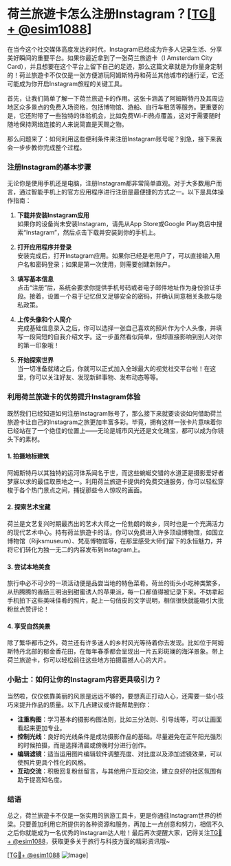 # 荷兰旅遊卡怎么注册Instagram？[[TG💪+ @esim1088](https://t.me/s/esim1088)]

在当今这个社交媒体高度发达的时代，Instagram已经成为许多人记录生活、分享美好瞬间的重要平台。如果你最近拿到了一张荷兰旅遊卡（I Amsterdam City Card），并且想要在这个平台上留下自己的足迹，那么这篇文章就是为你量身定制的！荷兰旅遊卡不仅仅是一张方便游玩阿姆斯特丹和荷兰其他城市的通行证，它还可能成为你开启Instagram旅程的关键工具。

首先，让我们简单了解一下荷兰旅遊卡的作用。这张卡涵盖了阿姆斯特丹及其周边地区众多景点的免费入场资格，包括博物馆、游船、自行车租赁等服务。更重要的是，它还附带了一些独特的体验机会，比如免费Wi-Fi热点覆盖，这对于需要随时随地保持网络连接的人来说简直是天赐之物。

那么问题来了：如何利用这些便利条件来注册Instagram账号呢？别急，接下来我会一步步教你完成整个过程。

### 注册Instagram的基本步骤

无论你是使用手机还是电脑，注册Instagram都非常简单直观。对于大多数用户而言，通过智能手机上的官方应用程序进行注册是最便捷的方式之一。以下是具体操作指南：

1. **下载并安装Instagram应用**  
   如果你的设备尚未安装Instagram，请先从App Store或Google Play商店中搜索“Instagram”，然后点击下载并安装到你的手机上。

2. **打开应用程序并登录**  
   安装完成后，打开Instagram应用。如果你已经是老用户了，可以直接输入用户名和密码登录；如果是第一次使用，则需要创建新账户。

3. **填写基本信息**  
   点击“注册”后，系统会要求你提供手机号码或者电子邮件地址作为身份验证手段。接着，设置一个易于记忆但又足够安全的密码，并确认同意相关条款与隐私政策。

4. **上传头像和个人简介**  
   完成基础信息录入之后，你可以选择一张自己喜欢的照片作为个人头像，并填写一段简短的自我介绍文字。这一步虽然看似简单，但却直接影响到别人对你的第一印象哦！

5. **开始探索世界**  
   当一切准备就绪之后，你就可以正式加入全球最大的视觉社交平台啦！在这里，你可以关注好友、发现新鲜事物、发布动态等等。

### 利用荷兰旅遊卡的优势提升Instagram体验

既然我们已经知道如何注册Instagram账号了，那么接下来就要谈谈如何借助荷兰旅遊卡让自己的Instagram之旅更加丰富多彩。毕竟，拥有这样一张卡片意味着你已经站在了一个绝佳的位置上——无论是城市风光还是文化瑰宝，都可以成为你镜头下的素材。

#### 1. 拍摄地标建筑
阿姆斯特丹以其独特的运河体系闻名于世，而这些蜿蜒交错的水道正是摄影爱好者梦寐以求的最佳取景地之一。利用荷兰旅遊卡提供的免费交通服务，你可以轻松穿梭于各个热门景点之间，捕捉那些令人惊叹的画面。

#### 2. 探索艺术宝藏
荷兰是文艺复兴时期最杰出的艺术大师之一伦勃朗的故乡，同时也是一个充满活力的现代艺术中心。持有荷兰旅遊卡的话，你可以免费进入许多顶级博物馆，如国立博物馆（Rijksmuseum）、梵高博物馆等，在那里感受大师们留下的永恒魅力，并将它们转化为独一无二的内容发布到Instagram上。

#### 3. 尝试本地美食
旅行中必不可少的一项活动便是品尝当地的特色菜肴。荷兰的街头小吃种类繁多，从热腾腾的香肠三明治到甜蜜诱人的苹果派，每一口都值得被记录下来。不妨拿起手机拍下这些美味佳肴的照片，配上一句俏皮的文字说明，相信很快就能吸引大批粉丝点赞评论！

#### 4. 享受自然美景
除了繁华都市之外，荷兰还有许多迷人的乡村风光等待着你去发现。比如位于阿姆斯特丹北部的郁金香花田，在每年春季都会呈现出一片五彩斑斓的海洋景象。带上荷兰旅遊卡，你可以轻松前往这些地方拍摄震撼人心的大片。

### 小贴士：如何让你的Instagram内容更具吸引力？

当然啦，仅仅依靠美丽的风景是远远不够的，要想真正打动人心，还需要一些小技巧来提升作品的质量。以下几点建议或许能帮助到你：

- **注重构图**：学习基本的摄影构图法则，比如三分法则、引导线等，可以让画面看起来更加专业。
- **控制光线**：良好的光线条件是成功摄影作品的基础。尽量避免在正午阳光强烈的时候拍摄，而是选择清晨或傍晚时分进行创作。
- **编辑滤镜**：适当运用图片编辑软件调整亮度、对比度以及添加滤镜效果，可以使照片更具个性化的风格。
- **互动交流**：积极回复粉丝留言，与其他用户互动交流，建立良好的社区氛围有助于提高知名度。

### 结语

总之，荷兰旅遊卡不仅是一张实用的旅游工具卡，更是你通往Instagram世界的桥梁。只要善加利用它所提供的各种资源和服务，再加上一点创意和努力，相信不久之后你就能成为一名优秀的Instagram达人啦！最后再次提醒大家，记得关注[TG💪+ @esim1088](https://t.me/s/esim1088)，获取更多关于旅行与科技方面的精彩资讯哦~

[[TG💪+ @esim1088](https://t.me/s/esim1088) ![Image](https://i.postimg.cc/4NQfJmqS/Snipaste-2025-05-13-00-14-12.png)]